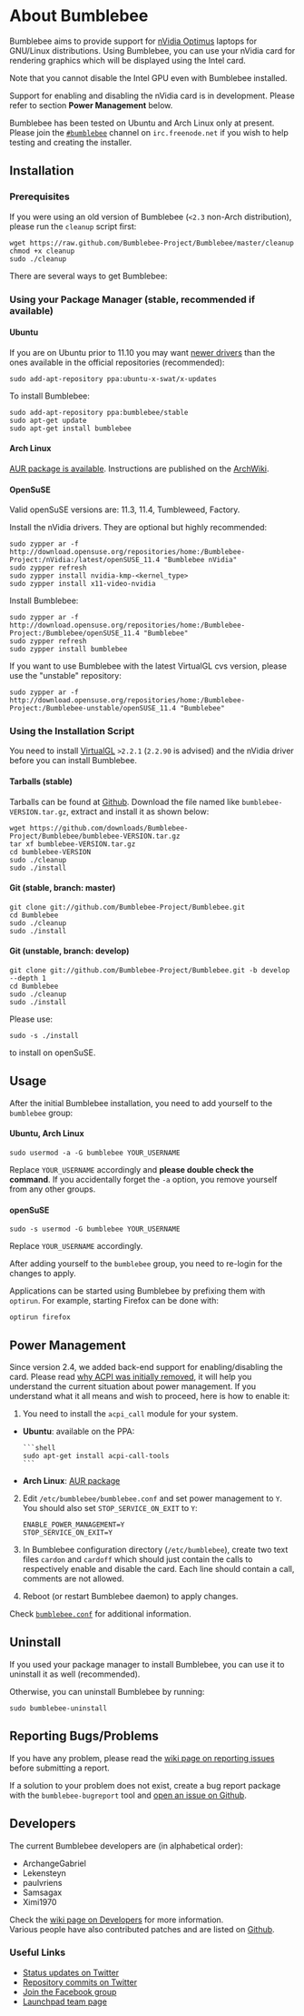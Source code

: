 About Bumblebee
===============

Bumblebee aims to provide support for [nVidia Optimus][optimus] laptops for
GNU/Linux distributions. Using Bumblebee, you can use your nVidia card for
rendering graphics which will be displayed using the Intel card.

Note that you cannot disable the Intel GPU even with Bumblebee installed.

Support for enabling and disabling the nVidia card is in development. Please
refer to section **Power Management** below.

Bumblebee has been tested on Ubuntu and Arch Linux only at present. Please
join the [`#bumblebee`][irc] channel on `irc.freenode.net` if you wish to
help testing and creating the installer.

  [optimus]: http://en.wikipedia.org/wiki/Nvidia_Optimus
  [irc]:     http://webchat.freenode.net/?channels=#bumblebee

Installation
------------

### Prerequisites

If you were using an old version of Bumblebee (`<2.3` non-Arch distribution),
please run the `cleanup` script first:

```shell
wget https://raw.github.com/Bumblebee-Project/Bumblebee/master/cleanup
chmod +x cleanup
sudo ./cleanup
```

There are several ways to get Bumblebee:

### Using your Package Manager (stable, recommended if available)

#### Ubuntu

If you are on Ubuntu prior to 11.10 you may want [newer drivers][x-updates]
than the ones available in the official repositories (recommended):

```shell
sudo add-apt-repository ppa:ubuntu-x-swat/x-updates
```

To install Bumblebee:

```shell
sudo add-apt-repository ppa:bumblebee/stable
sudo apt-get update
sudo apt-get install bumblebee
```

  [x-updates]: https://edge.launchpad.net/~ubuntu-x-swat/+archive/x-updates

#### Arch Linux

[AUR package is available][arch-aur]. Instructions are published on the
[ArchWiki][arch-wiki].

  [arch-aur]:  http://aur.archlinux.org/packages.php?ID=49469
  [arch-wiki]: https://wiki.archlinux.org/index.php/Bumblebee

#### OpenSuSE

Valid openSuSE versions are: 11.3, 11.4, Tumbleweed, Factory.

Install the nVidia drivers. They are optional but highly recommended:

```shell
sudo zypper ar -f http://download.opensuse.org/repositories/home:/Bumblebee-Project:/nVidia:/latest/openSUSE_11.4 "Bumblebee nVidia"
sudo zypper refresh
sudo zypper install nvidia-kmp-<kernel_type>
sudo zypper install x11-video-nvidia
```

Install Bumblebee:

```shell
sudo zypper ar -f http://download.opensuse.org/repositories/home:/Bumblebee-Project:/Bumblebee/openSUSE_11.4 "Bumblebee"
sudo zypper refresh
sudo zypper install bumblebee
```

If you want to use Bumblebee with the latest VirtualGL cvs version, please use the "unstable" repository:

```shell
sudo zypper ar -f http://download.opensuse.org/repositories/home:/Bumblebee-Project:/Bumblebee-unstable/openSUSE_11.4 "Bumblebee"
```


### Using the Installation Script

You need to install [VirtualGL][virtgl] `>2.2.1` (`2.2.90` is advised) and
the nVidia driver before you can install Bumblebee.

#### Tarballs (stable)

Tarballs can be found at [Github][tarballs]. Download the file named like
`bumblebee-VERSION.tar.gz`, extract and install it as shown below:

```shell
wget https://github.com/downloads/Bumblebee-Project/Bumblebee/bumblebee-VERSION.tar.gz
tar xf bumblebee-VERSION.tar.gz
cd bumblebee-VERSION
sudo ./cleanup
sudo ./install
```

#### Git (stable, branch: master)

```shell
git clone git://github.com/Bumblebee-Project/Bumblebee.git
cd Bumblebee
sudo ./cleanup
sudo ./install
```

#### Git (unstable, branch: develop)

```shell
git clone git://github.com/Bumblebee-Project/Bumblebee.git -b develop --depth 1
cd Bumblebee
sudo ./cleanup
sudo ./install
```

Please use:

```shell
sudo -s ./install
```

to install on openSuSE.

  [virtgl]:   http://www.virtualgl.org/
  [tarballs]: https://github.com/Bumblebee-Project/Bumblebee/downloads

Usage
-----

After the initial Bumblebee installation, you need to add yourself to the
`bumblebee` group:

#### Ubuntu, Arch Linux

```shell
sudo usermod -a -G bumblebee YOUR_USERNAME
```

Replace `YOUR_USERNAME` accordingly and **please double check the command**.
If you accidentally forget the `-a` option, you remove yourself from any
other groups.  

#### openSuSE

```shell
sudo -s usermod -G bumblebee YOUR_USERNAME
```

Replace `YOUR_USERNAME` accordingly.

After adding yourself to the `bumblebee` group, you need to re-login for the
changes to apply.

Applications can be started using Bumblebee by prefixing them with `optirun`.
For example, starting Firefox can be done with:

```shell
optirun firefox
```

Power Management
----------------

Since version 2.4, we added back-end support for enabling/disabling the card.
Please read [why ACPI was initially removed][acpi-removed], it will help you
understand the current situation about power management. If you understand
what it all means and wish to proceed, here is how to enable it:

1. You need to install the `acpi_call` module for your system.

  - **Ubuntu**: available on the PPA:

        ```shell
        sudo apt-get install acpi-call-tools
        ```

  - **Arch Linux**: [AUR package][arch-acpi-aur]


2. Edit `/etc/bumblebee/bumblebee.conf` and set power management to `Y`.
   You should also set `STOP_SERVICE_ON_EXIT` to `Y`:

    ```
    ENABLE_POWER_MANAGEMENT=Y
    STOP_SERVICE_ON_EXIT=Y
    ```

3. In Bumblebee configuration directory (`/etc/bumblebee`), create two text
   files `cardon` and `cardoff` which should just contain the calls to
   respectively enable and disable the card. Each line should contain a call,
   comments are not allowed.

4. Reboot (or restart Bumblebee daemon) to apply changes.

Check [`bumblebee.conf`][bumblebee-conf] for additional information.

  [acpi-removed]:   https://github.com/Bumblebee-Project/Bumblebee/wiki/ACPI-Removed
  [arch-acpi-aur]:  https://aur.archlinux.org/packages.php?ID=39470
  [bumblebee-conf]: https://github.com/Bumblebee-Project/Bumblebee/blob/master/install-files/bumblebee.conf

Uninstall
---------

If you used your package manager to install Bumblebee, you can use it to
uninstall it as well (recommended).

Otherwise, you can uninstall Bumblebee by running:

```shell
sudo bumblebee-uninstall
```

Reporting Bugs/Problems
-----------------------

If you have any problem, please read the
[wiki page on reporting issues][wiki-reporting-issues] before submitting a
report.

If a solution to your problem does not exist, create a bug report package
with the `bumblebee-bugreport` tool and
[open an issue on Github][github-issues].

  [wiki-reporting-issues]: https://github.com/Bumblebee-Project/Bumblebee/wiki/Reporting-Issues
  [github-issues]:         https://github.com/Bumblebee-Project/Bumblebee/issues

Developers
----------

The current Bumblebee developers are (in alphabetical order):

- ArchangeGabriel
- Lekensteyn
- paulvriens
- Samsagax
- Ximi1970

Check the [wiki page on Developers][wiki-developers] for more information.  
Various people have also contributed patches and are listed on
[Github][github-contribs].

  [wiki-developers]: https://github.com/Bumblebee-Project/Bumblebee/wiki/Developers
  [github-contribs]: https://github.com/Bumblebee-Project/Bumblebee/contributors

### Useful Links

- [Status updates on Twitter](https://twitter.com/Team_Bumblebee)
- [Repository commits on Twitter](https://twitter.com/Bumblebee_Git)
- [Join the Facebook group](http://tinyurl.com/bumblebeefacebook)
- [Launchpad team page](https://launchpad.net/~bumblebee)
